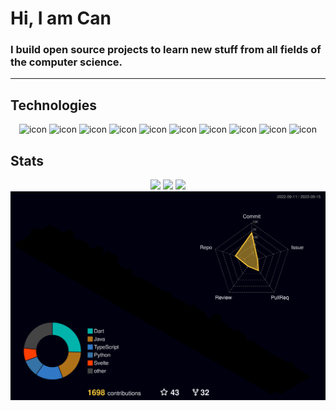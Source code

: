 # Hi, I am Can

### I build open source projects to learn new stuff from all fields of the computer science.
---

## Technologies

<div align="center">
    <img src="https://techstack-generator.vercel.app/python-icon.svg" alt="icon" width="75"/>
    <img src="https://techstack-generator.vercel.app/react-icon.svg" alt="icon" width="75"/>
    <img src="https://techstack-generator.vercel.app/ts-icon.svg" alt="icon" width="75"/>
    <img src="https://techstack-generator.vercel.app/java-icon.svg" alt="icon" width="75"/>
    <img src="https://techstack-generator.vercel.app/js-icon.svg" alt="icon" width="75"/>
    <img src="https://techstack-generator.vercel.app/cpp-icon.svg" alt="icon" width="75"/>
    <img src="https://techstack-generator.vercel.app/docker-icon.svg" alt="icon" width="75"/>
    <img src="https://techstack-generator.vercel.app/kubernetes-icon.svg" alt="icon" width="75"/>
    <img src="https://techstack-generator.vercel.app/nginx-icon.svg" alt="icon" width="75"/>
    <img src="https://techstack-generator.vercel.app/mysql-icon.svg" alt="icon" width="75"/>
</div>

## Stats

<div align="center">
    <img src="http://github-profile-summary-cards.vercel.app/api/cards/productive-time?username=cccaaannn&theme=merko&utcOffset=3" width="227"/>
    <img src="https://github-readme-streak-stats.herokuapp.com/?user=cccaaannn&hide_border=true&theme=merko" width="343"/>
    <img src="https://github-readme-stats.vercel.app/api/top-langs/?username=cccaaannn&hide_border=true&layout=donut&theme=merko" width="227"/>
</div>

<div align="center">
    <img src="https://raw.githubusercontent.com/cccaaannn/readme_media/master/profile-3d-contrib/profile-night-rainbow.svg" width="800"/>
</div

